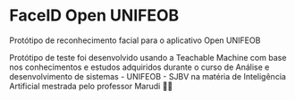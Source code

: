 # FaceID Open UNIFEOB

Protótipo de reconhecimento facial para o aplicativo Open UNIFEOB

Protótipo de teste foi desenvolvido usando a Teachable Machine com base nos conhecimentos e estudos adquiridos durante o curso de Análise e desenvolvimento de sistemas - UNIFEOB - SJBV na matéria de Inteligência Artificial mestrada pelo professor Marudi :man_technologist:

